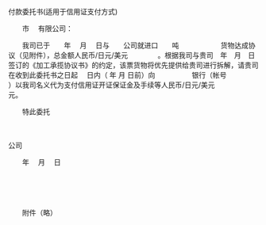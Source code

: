 



付款委托书(适用于信用证支付方式)



 

　　市　 有限公司：

　　我司已于　　年　 月　 日与　　公司就进口　　吨　　　　　　货物达成协议（见附件），总金额人民币/日元/美元　　　　 。根据我司与贵司　年　月　日签订的《加工承揽协议书》的约定，该票货物将优先提供给贵司进行拆解，请贵司在收到此委托书之日起　 日内（ 年 月 日前）向　　　　　 银行（帐号　　　　　 ）以我司名义代为支付信用证开证保证金及手续等人民币/日元/美元　　　　 元。

　　特此委托

　　


 公司　　
 
　　年　 月　 日
 
　　



　　




　　附件（略）

　　